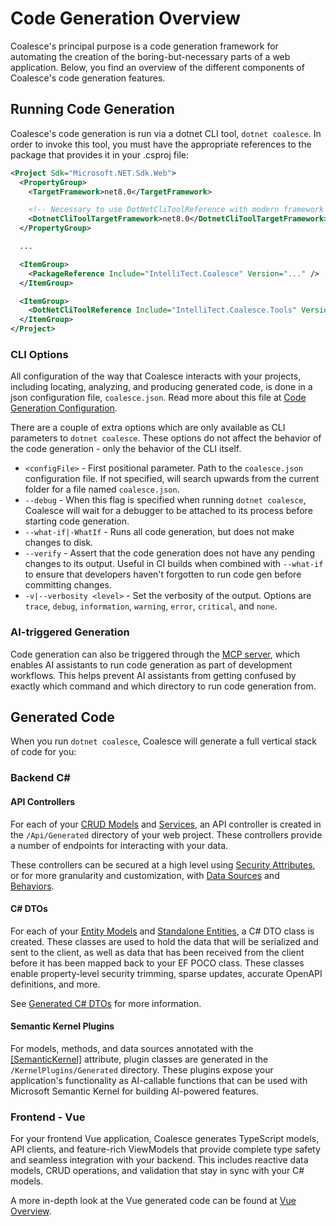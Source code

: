 # Code Generation Overview

Coalesce's principal purpose is a code generation framework for automating the creation of the boring-but-necessary parts of a web application. Below, you find an overview of the different components of Coalesce's code generation features.


## Running Code Generation

Coalesce's code generation is run via a dotnet CLI tool, ``dotnet coalesce``. In order to invoke this tool, you must have the appropriate references to the package that provides it in your .csproj file:

``` xml
<Project Sdk="Microsoft.NET.Sdk.Web">
  <PropertyGroup>
    <TargetFramework>net8.0</TargetFramework>

    <!-- Necessary to use DotNetCliToolReference with modern framework versions -->
    <DotnetCliToolTargetFramework>net8.0</DotnetCliToolTargetFramework>
  </PropertyGroup>

  ...

  <ItemGroup>
    <PackageReference Include="IntelliTect.Coalesce" Version="..." />
  </ItemGroup>

  <ItemGroup>
    <DotNetCliToolReference Include="IntelliTect.Coalesce.Tools" Version="..." />
  </ItemGroup>  
</Project>
```

### CLI Options

All configuration of the way that Coalesce interacts with your projects, including locating, analyzing, and producing generated code, is done in a json configuration file, ``coalesce.json``. Read more about this file at [Code Generation Configuration](/topics/coalesce-json.md).

There are a couple of extra options which are only available as CLI parameters to ``dotnet coalesce``. These options do not affect the behavior of the code generation - only the behavior of the CLI itself.

- `<configFile>` - First positional parameter. Path to the `coalesce.json` configuration file. If not specified, will search upwards from the current folder for a file named `coalesce.json`.
- ``--debug`` - When this flag is specified when running ``dotnet coalesce``, Coalesce will wait for a debugger to be attached to its process before starting code generation.
- `--what-if|-WhatIf` - Runs all code generation, but does not make changes to disk.
- `--verify` - Assert that the code generation does not have any pending changes to its output. Useful in CI builds when combined with `--what-if` to ensure that developers haven't forgotten to run code gen before committing changes.
- ``-v|--verbosity <level>`` - Set the verbosity of the output. Options are ``trace``, ``debug``, ``information``, ``warning``, ``error``, ``critical``, and ``none``.

### AI-triggered Generation

Code generation can also be triggered through the [MCP server](../topics/mcp-server.md), which enables AI assistants to run code generation as part of development workflows. This helps prevent AI assistants from getting confused by exactly which command and which directory to run code generation from.

## Generated Code

When you run `dotnet coalesce`, Coalesce will generate a full vertical stack of code for you:

### Backend C#

#### API Controllers
For each of your [CRUD Models](/modeling/model-types/crud.md) and [Services](/modeling/model-types/services.md), an API controller is created in the ``/Api/Generated`` directory of your web project. These controllers provide a number of endpoints for interacting with your data.

These controllers can be secured at a high level using [Security Attributes](/modeling/model-components/attributes/security-attribute.md), or for more granularity and customization, with [Data Sources](/modeling/model-components/data-sources.md) and [Behaviors](/modeling/model-components/behaviors.md).

#### C# DTOs
For each of your [Entity Models](/modeling/model-types/entities.md) and [Standalone Entities](/modeling/model-types/standalone-entities.md), a C# DTO class is created. These classes are used to hold the data that will be serialized and sent to the client, as well as data that has been received from the client before it has been mapped back to your EF POCO class. These classes enable property-level security trimming, sparse updates, accurate OpenAPI definitions, and more.

See [Generated C# DTOs](/stacks/agnostic/dtos.md) for more information.

#### Semantic Kernel Plugins

<Beta/> 

For models, methods, and data sources annotated with the [[SemanticKernel]](/modeling/model-components/attributes/semantic-kernel.md) attribute, plugin classes are generated in the `/KernelPlugins/Generated` directory. These plugins expose your application's functionality as AI-callable functions that can be used with Microsoft Semantic Kernel for building AI-powered features.

### Frontend - Vue

For your frontend Vue application, Coalesce generates TypeScript models, API clients, and feature-rich ViewModels that provide complete type safety and seamless integration with your backend. This includes reactive data models, CRUD operations, and validation that stay in sync with your C# models.

A more in-depth look at the Vue generated code can be found at [Vue Overview](/stacks/vue/overview.md).
